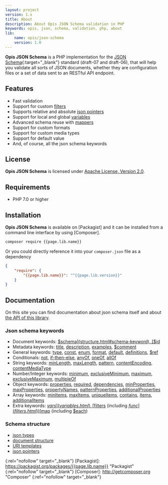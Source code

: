 ```yaml
---
layout: project
version: 1.x
title: About
description: About Opis JSON Schema validation in PHP
keywords: opis, json, schema, validation, php, about
lib: 
    name: opis/json-schema
    version: 1.0
---
```


**Opis JSON Schema** is a PHP implementation for the [JSON Schema](http://json-schema.org/){:target="_blank"}
standard (draft-07 and draft-06), that will help you validate all sorts of JSON documents, 
whether they are configuration files or a set of data sent to an RESTful API endpoint.

## Features

- Fast validation
- Support for custom [filters](filters.html)
- Supports relative and absolute [json pointers](pointers.html)
- Support for local and global [variables](variables.html)
- Advanced schema reuse with [mappers](mappers.html)
- Support for custom formats
- Support for custom media types
- Support for default value
- And, of course, all the json schema keywords

## License

**Opis JSON Schema** is licensed under [Apache License, Version 2.0][apache_license].

## Requirements

* PHP 7.0 or higher

## Installation

**Opis JSON Schema** is available on [Packagist] and it can be installed from a 
command line interface by using [Composer]. 

```bash
composer require {{page.lib.name}}
```

Or you could directly reference it into your `composer.json` file as a dependency

```json
{
    "require": {
        "{{page.lib.name}}": "^{{page.lib.version}}"
    }
}
```

## Documentation

On this site you can find documentation about json schema itself and about [the API of this library](php-intro.html).

### Json schema keywords

- Document keywords:
[$schema](structure.html#schema-keyword),
[$id](structure.html#id-keyword)
- Metadata keywords:
[title](structure.html#title),
[description](structure.html#description),
[examples](structure.html#examples),
[$comment](structure.html#comment)
- General keywords:
[type](generics.html#type),
[const](generics.html#const),
[enum](generics.html#enum),
[format](formats.html),
[default](default-value.html),
[definitions](definitions.html),
[$ref](ref-keyword.html)
- Conditionals: 
[not](conditional-subschemas.html#not), 
[if-then-else](conditional-subschemas.html#if-then-else),
[anyOf](multiple-subschemas.html#anyof), 
[oneOf](multiple-subschemas.html#oneof), 
[allOf](multiple-subschemas.html#allof) 
- String keywords:
[minLength](string.html#minlength),
[maxLength](string.html#maxlength),
[pattern](string.html#pattern),
[contentEncoding](string.html#contentencoding),
[contentMediaType](string.html#contentencoding) 
- Number/Integer keywords:
[minimum](number.html#minimum),
[exclusiveMinimum](number.html#exclusiveminimum),
[maximum](number.html#maximum),
[exclusiveMaximum](number.html#exclusivemaximum),
[multipleOf](number.html#multipleof)
- Object keywords:
[properties](object.html#properties),
[required](object.html#required),
[dependencies](object.html#dependencies),
[minProperties](object.html#minproperties),
[maxProperties](object.html#maxproperties),
[propertyNames](object.html#propertynames),
[patternProperties](object.html#patternproperties),
[additionalProperties](object.html#additionalproperties)
- Array keywords:
[minItems](array.html#minitems),
[maxItems](array.html#maxitems),
[uniqueItems](array.html#uniqueitems),
[contains](array.html#contains),
[items](array.html#items),
[additionalItems](array.html#additionalitems)
- Extra keywords:
[$vars](variables.html),
[$filters](filters.html) (including [$func](filters.html))
[$map](mappers.html) (including [$each](mappers.html#mapping-arrays-using-each))

### Schema structure

- [json types](structure.html#data-types)
- [document structure](structure.html#document-structure)
- [URI templates](uri-template.html)
- [json pointers](pointers.html)


[apache_license]: http://www.apache.org/licenses/LICENSE-2.0 "Project license" 
{:rel="nofollow" target="_blank"}
[Packagist]: https://packagist.org/packages/{{page.lib.name}} "Packagist" 
{:rel="nofollow" target="_blank"}
[Composer]: http://getcomposer.org "Composer" 
{:ref="nofollow" target="_blank"}